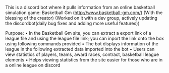 This is a discord bot where it pulls information from an online basketball simulation game: Basketball Gm (http://www.basketball-gm.com/) 
(With the blessing of the creator)
(Worked on it with a dev group, actively updating the discordbot(daily bug fixes and adding more useful features))

Purpose:
• In the Basketball Gm site, you can extract a export link of a league file and using the league file link; you can inport the link onto the box using following commands provided
• The bot displays information of the league in the following extracted data imported into the bot
• Users can view statistics of players, teams, award races, contract, basketball league elements
• Helps viewing statistics from the site easier for those who are in a online league on discord
